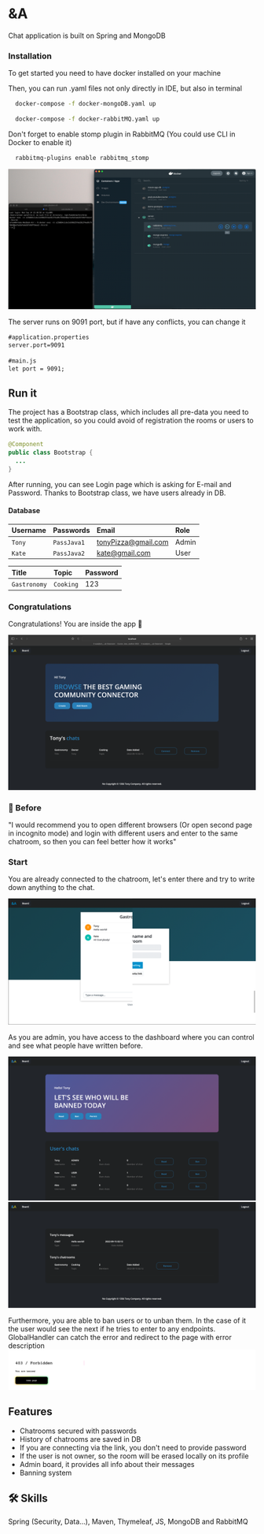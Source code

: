 
# &A

Chat application is built on Spring and MongoDB


### Installation

To get started you need to have docker installed on your machine

Then, you can run .yaml files not only directly in IDE, but also in terminal

```bash
  docker-compose -f docker-mongoDB.yaml up
```
```bash
  docker-compose -f docker-rabbitMQ.yaml up
```
Don't forget to enable stomp plugin in RabbitMQ
(You could use CLI in Docker to enable it)

```bash
  rabbitmq-plugins enable rabbitmq_stomp
```

![alt text](./imgs/docker_cli.png)

The server runs on 9091 port, but if have any conflicts, you can change it

```
#application.properties
server.port=9091

#main.js
let port = 9091;
```

## Run it

The project has a Bootstrap class, 
which  includes all pre-data you need to test the application,
so you could avoid of registration the rooms or users to work with.

```java
@Component
public class Bootstrap {
  ...
}
```

After running, you can see Login page which is asking for E-mail and Password.
Thanks to Bootstrap class, we have users already in DB.

#### Database

| Username | Passwords   | Email               | Role |
|:---------|:------------|:--------------------|:-----|
| `Tony`   | `PassJava1` | tonyPizza@gmail.com | Admin|
| `Kate`   | `PassJava2` | kate@gmail.com      | User |

| Title  | Topic     | Password |
|:-------|:----------|:---------|
| `Gastronomy` | `Cooking` | 123      |

### Congratulations

Congratulations! You are inside the app 🎉

![alt text](./imgs/home.png)


### 🚀 Before
"I would recommend you to open different browsers (Or open second page in incognito mode) 
and login with different users and enter to the same chatroom, 
so then you can feel better how it works"

###  Start
You are already connected to the chatroom, 
let's enter there and try to write down anything to the chat.

![alt text](./imgs/chat.png)

As you are admin, you have access to the dashboard 
where you can control and see what people have written before.

![alt text](./imgs/adminBoard.png)
![alt text](./imgs/messages.png)

Furthermore, you are able to ban users or to unban them.
In the case of it the user would see the next if he tries to enter to any endpoints.
GlobalHandler can catch the error and redirect to the page with error description
![alt text](./imgs/banned.png)


## Features

- Chatrooms secured with passwords
- History of chatrooms are saved in DB
- If you are connecting via the link, you don't need to provide password
- If the user is not owner, so the room will be erased locally on its profile
- Admin board, it provides all info about their messages
- Banning system


## 🛠 Skills
Spring (Security, Data...), Maven, Thymeleaf, JS, MongoDB and RabbitMQ